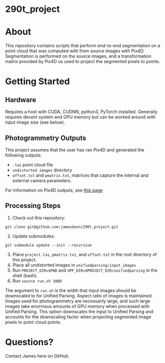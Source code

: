 # 290t_project

About
=====
This repository contains scripts that perform end-to-end segmentation on a point cloud that was computed with from source images with Pix4D. Segmentation is performed on the source images, and a transformation matrix provided by Pix4D us used to project the segmented pixels to points.

Getting Started
===============
Hardware
--------
Requires a host with CUDA, CUDNN, python3, PyTorch installed. Generally requires decent system and GPU memory but can be worked around with input image size (see below).

Photogrammetry Outputs
----------------------
This project assumes that the user has ran Pix4D and generated the following outputs:
* `.las` point cloud file
* `undistorted images` directory
* `offset.txt` and `pmatrix.txt`, matrices that capture the internal and external camera parameters.

For information on Pix4D outputs, see [this page](https://support.pix4d.com/hc/en-us/articles/202977149-What-does-the-Output-Params-Folder-contain)

Processing Steps
----------------

1. Check out this repository:
```
git clone git@github.com:jamesdunn/290t_project.git
```
2. Update submodules:
```
git submodule update --init --recursive
```
3. Place `project.las`, `pmatrix.txt`, and `offset.txt` in the root directory of this project.
4. Place all undistorted images in `unifiedparsing/input_images`
5. Run `PROJECT_DIR=$PWD` and `UPP_DIR=$PROJECT_DIR/unifiedparsing` in the shell (bash).
6. Run `source run.sh 1000`

The argument to `run.sh` is the width that input images should be downscaled to for Unified Parsing. Aspect ratio of images is maintained. Images used for photogrammetry are necessarily large, and such large images take enormous amounts of GPU memory when processed with Unified Parsing. This option downscales the input to Unified Parsing and accounts for the downscaling factor when projecting segmented image pixels to point cloud points.

Questions?
==========
Contact James here on GitHub.
